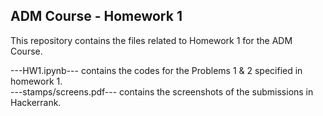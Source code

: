 ## ADM Course - Homework 1

This repository contains the files related to Homework 1 for the ADM Course. 
 

---HW1.ipynb--- contains the codes for the Problems 1 & 2 specified in homework 1.  
---stamps/screens.pdf--- contains the screenshots of the submissions in Hackerrank.
